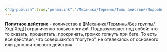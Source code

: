 ```yaml
---
{"dg-publish":true,"permalink":"/Механика/Термины/Типы действий/Подробнее о типах действий/Попутное/","noteIcon":"","created":"2025-08-21T13:47:50.728+03:00","updated":"2025-07-29T23:53:01.030+03:00"}
---
```


**Попутное действие** - количество в [[Механика/Термины/Без группы/Ход\|Ход]] ограниченно только логикой. Подразумевает под собой: что-то сказать, прошептать, прокричать, громко топнуть при беге. То есть все действия, что совершаются “попутно”, не отвлекаясь от основного или дополнительного действия.
